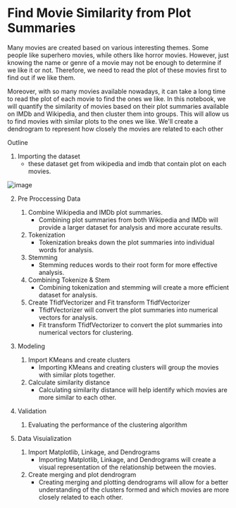 # Find Movie Similarity from Plot Summaries
Many movies are created based on various interesting themes. Some people like superhero movies, while others like horror movies. However, just knowing the name or genre of a movie may not be enough to determine if we like it or not. Therefore, we need to read the plot of these movies first to find out if we like them.

Moreover, with so many movies available nowadays, it can take a long time to read the plot of each movie to find the ones we like. In this notebook, we will quantify the similarity of movies based on their plot summaries available on IMDb and Wikipedia, and then cluster them into groups. This will allow us to find movies with similar plots to the ones we like. We'll create a dendrogram to represent how closely the movies are related to each other

Outline
1. Importing the dataset 
    - these dataset get from wikipedia and imdb that contain plot on each movies.

![image](https://user-images.githubusercontent.com/118603598/230375489-51b86faa-23be-4666-9acf-71505b8a91e4.png)


2. Pre Proccessing Data
    1. Combine Wikipedia and IMDb plot summaries.
        - Combining plot summaries from both Wikipedia and IMDb will provide a larger dataset for analysis and more accurate results.
    2. Tokenization
        - Tokenization breaks down the plot summaries into individual words for analysis.
    3. Stemming
        - Stemming reduces words to their root form for more effective analysis.
    4. Combining Tokenize & Stem
        - Combining tokenization and stemming will create a more efficient dataset for analysis.
    5. Create TfidfVectorizer and Fit transform TfidfVectorizer
        - TfidfVectorizer will convert the plot summaries into numerical vectors for analysis.
        - Fit transform TfidfVectorizer to convert the plot summaries into numerical vectors for clustering.

3. Modeling
    1. Import KMeans and create clusters
        - Importing KMeans and creating clusters will group the movies with similar plots together.
    2. Calculate similarity distance
        - Calculating similarity distance will help identify which movies are more similar to each other.

4. Validation
    1. Evaluating the performance of the clustering algorithm
    
5. Data Visuialization
    1. Import Matplotlib, Linkage, and Dendrograms
        - Importing Matplotlib, Linkage, and Dendrograms will create a visual representation of the relationship between the movies.
    2. Create merging and plot dendrogram
        - Creating merging and plotting dendrograms will allow for a better understanding of the clusters formed and which movies are more closely related to each other.
